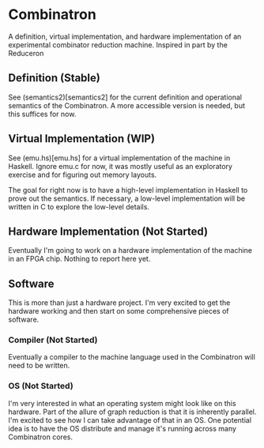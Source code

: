 # Combinatron

A definition, virtual implementation, and hardware implementation of an
experimental combinator reduction machine. Inspired in part by the Reduceron

## Definition (Stable)

See (semantics2)[semantics2] for the current definition and operational
semantics of the Combinatron. A more accessible version is needed, but this
suffices for now.

## Virtual Implementation (WIP)

See (emu.hs)[emu.hs] for a virtual implementation of the machine in Haskell.
Ignore emu.c for now, it was mostly useful as an exploratory exercise and for
figuring out memory layouts.

The goal for right now is to have a high-level implementation in Haskell to
prove out the semantics. If necessary, a low-level implementation will be
written in C to explore the low-level details.

## Hardware Implementation (Not Started)

Eventually I'm going to work on a hardware implementation of the machine in an
FPGA chip. Nothing to report here yet.

## Software

This is more than just a hardware project. I'm very excited to get the hardware
working and then start on some comprehensive pieces of software.

### Compiler (Not Started)

Eventually a compiler to the machine language used in the Combinatron will need
to be written.

### OS (Not Started)

I'm very interested in what an operating system might look like on this
hardware. Part of the allure of graph reduction is that it is inherently
parallel. I'm excited to see how I can take advantage of that in an OS. One
potential idea is to have the OS distribute and manage it's running across many
Combinatron cores.
